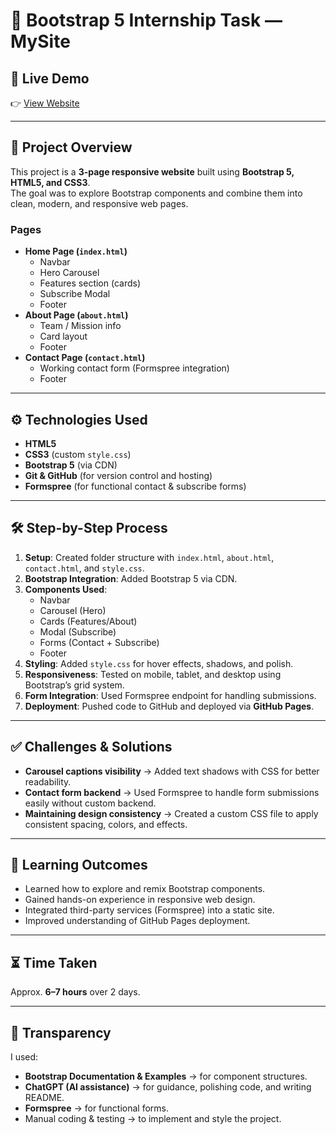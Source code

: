 # 🚀 Bootstrap 5 Internship Task — MySite

## 🔗 Live Demo
👉 [View Website](https://raziya5h1.github.io/bootstrap-task/)  


---

## 📌 Project Overview
This project is a **3-page responsive website** built using **Bootstrap 5, HTML5, and CSS3**.  
The goal was to explore Bootstrap components and combine them into clean, modern, and responsive web pages.

### Pages
- **Home Page (`index.html`)**
  - Navbar
  - Hero Carousel
  - Features section (cards)
  - Subscribe Modal
  - Footer
- **About Page (`about.html`)**
  - Team / Mission info
  - Card layout
  - Footer
- **Contact Page (`contact.html`)**
  - Working contact form (Formspree integration)
  - Footer

---

## ⚙️ Technologies Used
- **HTML5**  
- **CSS3** (custom `style.css`)  
- **Bootstrap 5** (via CDN)  
- **Git & GitHub** (for version control and hosting)  
- **Formspree** (for functional contact & subscribe forms)  

---

## 🛠️ Step-by-Step Process
1. **Setup**: Created folder structure with `index.html`, `about.html`, `contact.html`, and `style.css`.  
2. **Bootstrap Integration**: Added Bootstrap 5 via CDN.  
3. **Components Used**:
   - Navbar
   - Carousel (Hero)
   - Cards (Features/About)
   - Modal (Subscribe)
   - Forms (Contact + Subscribe)
   - Footer  
4. **Styling**: Added `style.css` for hover effects, shadows, and polish.  
5. **Responsiveness**: Tested on mobile, tablet, and desktop using Bootstrap’s grid system.  
6. **Form Integration**: Used Formspree endpoint for handling submissions.  
7. **Deployment**: Pushed code to GitHub and deployed via **GitHub Pages**.

---

## ✅ Challenges & Solutions
- **Carousel captions visibility** → Added text shadows with CSS for better readability.  
- **Contact form backend** → Used Formspree to handle form submissions easily without custom backend.  
- **Maintaining design consistency** → Created a custom CSS file to apply consistent spacing, colors, and effects.

---

## 🎯 Learning Outcomes
- Learned how to explore and remix Bootstrap components.  
- Gained hands-on experience in responsive web design.  
- Integrated third-party services (Formspree) into a static site.  
- Improved understanding of GitHub Pages deployment.

---

## ⏳ Time Taken
Approx. **6–7 hours** over 2 days.  

---

## 🧾 Transparency
I used:
- **Bootstrap Documentation & Examples** → for component structures.  
- **ChatGPT (AI assistance)** → for guidance, polishing code, and writing README.  
- **Formspree** → for functional forms.  
- Manual coding & testing → to implement and style the project.  


